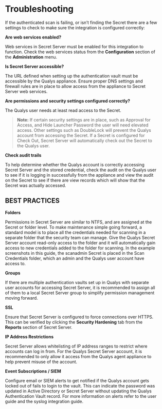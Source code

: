 [title]: # (Troubleshooting)
[tags]: # (introduction)
[priority]: # (500)
# Troubleshooting

If the authenticated scan is failing, or isn’t finding the Secret there are a
few settings to check to make sure the integration is configured correctly:

__Are web services enabled?__

Web services in Secret Server must be enabled for this integration to function.
Check the web services status from the __Configuration__ section of the __Administration__ menu.

__Is Secret Server accessible?__

The URL defined when setting up the authentication vault must be accessible by the Qualys appliance. Ensure proper DNS settings and firewall rules are in place to allow access from the appliance to Secret Server web services.

__Are permissions and security settings configured correctly?__

The Qualys user needs at least read access to the Secret.

   >**Note:** If certain security settings are in place, such as Approval for Access, and Hide Launcher Password the user will need elevated access. Other settings such as DoubleLock will prevent the Qualys account from accessing the Secret. If a Secret is configured for Check Out, Secret Server will automatically check out the Secret to the Qualys user.

__Check audit trails__

To help determine whether the Qualys account is correctly accessing Secret Server and the stored credential, check the audit on the Qualys user to see if it is logging in successfully from the appliance and view the audit on the Secret to see if there are view records which will show that the Secret was
actually accessed.

## BEST PRACTICES

__Folders__

Permissions in Secret Server are similar to NTFS, and are assigned at the Secret or folder level. To make maintenance simple going forward, a standard model is to place all the credentials needed for scanning in a separate folder that the
security team can manage. Give the Qualys Secret Server account read-only access to the folder and it will automatically gain access to new credentials added to the folder for scanning. In the example screenshots in this guide, the scanadmin
Secret is placed in the Scan Credentials folder, which an admin and the Qualys user account have access to.

__Groups__

If there are multiple authentication vaults set up in Qualys with separate user accounts for accessing Secret Server, it is recommended to assign all of them to a local Secret Server group to simplify permission management moving forward.

__SSL__

Ensure that Secret Server is configured to force connections over HTTPS. This can be verified by clicking the __Security Hardening__ tab from the __Reports__ section of Secret Server.

__IP Address Restrictions__

Secret Server allows whitelisting of IP address ranges to restrict where accounts can log in from. For the Qualys Secret Server account, it is recommended to only allow it access from the Qualys agent appliance to help prevent misuse of the account.

__Event Subscriptions / SIEM__

Configure email or SIEM alerts to get notified if the Qualys account gets locked out of fails to login to the vault. This can indicate the password was updated in Active Directory or Secret Server without updating the Qualys Authentication Vault record. For more information on alerts refer to the user guide and the
syslog integration guide.
